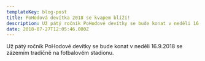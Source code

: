 ```yaml
---
templateKey: blog-post
title: PoHodová devítka 2018 se kvapem blíží!
description: Už pátý ročník PoHodové devítky se bude konat v neděli 16.9.2018
date: 2018-07-27T12:05:46.000Z
---
```


Už pátý ročník PoHodové devítky se bude konat v neděli 16.9.2018 se zázemím tradičně na fotbalovém stadionu.
